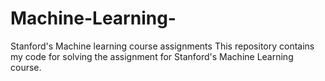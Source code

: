 # Machine-Learning-
Stanford's Machine learning course assignments
This repository contains my code for solving the assignment for Stanford's Machine Learning course.
